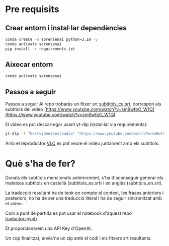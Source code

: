# Pre requisits

## Crear entorn i instal·lar dependències

```bash
conda create -n sorensenai python=3.10 -y
conda activate sorensenai
pip install -r requirements.txt
```

## Aixecar entorn

```bash
conda activate sorensenai
```

## Passos a seguir

Passos a seguir
Al repo trobaràs un fitxer srt [subtitols_ca.srt](subtitols_ca.srt), correspon als subtítols del vídeo [https://www.youtube.com/watch?v=sm9wfoO_W1Q](https://www.youtube.com/watch?v=sm9wfoO_W1Q)

El video es pot descarregar usant yt-dlp (instal·lat via requirements):

```bash
yt-dlp -f "bestvideo+bestaudio" "https://www.youtube.com/watch?v=sm9wfoO_W1Q"
```

Amb el reproductor [VLC](https://www.videolan.org/vlc/) es pot veure el video juntament amb els subtítols.

# Què s'ha de fer?

Donats els subtitols mencionats anteriorment, s'ha d'aconseguir generar els mateixos subtítols en castellà (subtitols_es.srt) i en anglés (subtitols_en.srt).

La traducció resultant ha de tenir en compte el context, les frases anteriors i posteriors, no ha de ser una traducció literal i ha de seguir sincronitzat  amb el video.

Com a punt de partida es pot usar el notebook d'aquest repo [traductor.ipynb](traductor.ipynb)

Et proporcionarem una API Key d'OpenAI.

Un cop finalitzat, envia'ns un zip amb el codi i els fitxers srt resultants.